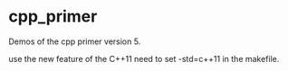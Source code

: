 # cpp_primer
Demos of the cpp primer version 5.

use the new feature of the C++11 need to set -std=c++11 in the makefile.
